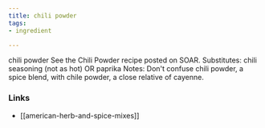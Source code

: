 ```yaml
---
title: chili powder
tags:
- ingredient

---
```

chili powder See the Chili Powder recipe posted on SOAR. Substitutes: chili seasoning (not as hot) OR paprika Notes: Don't confuse chili powder, a spice blend, with chile powder, a close relative of cayenne.

### Links

* [[american-herb-and-spice-mixes]]
